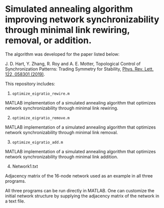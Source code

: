 # Simulated annealing algorithm improving network synchronizability through minimal link rewiring, removal, or addition.

The algorithm was developed for the paper listed below:

J. D. Hart, Y. Zhang, R. Roy and A. E. Motter, Topological Control of Synchronization Patterns: Trading Symmetry for Stability, [Phys. Rev. Lett. 122, 058301 (2019)](https://doi.org/10.1103/PhysRevLett.122.058301).

This repository includes:

1. `optimize_eigratio_rewire.m`

  MATLAB implementation of a simulated annealing algorithm that optimizes network synchronizability through minimal link rewiring.

2. `optimize_eigratio_remove.m`

  MATLAB implementation of a simulated annealing algorithm that optimizes network synchronizability through minimal link removal.

3. `optimize_eigratio_add.m`

  MATLAB implementation of a simulated annealing algorithm that optimizes network synchronizability through minimal link addition.

4. Network1.txt

  Adjacency matrix of the 16-node network used as an example in all three programs.

  
All three programs can be run directly in MATLAB. One can customize the initial network structure by supplying the adjacency matrix of the network in a text file.
